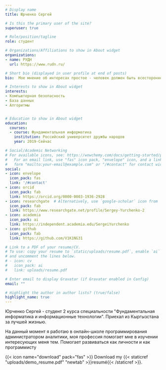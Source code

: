 ```yaml
---
# Display name
title: Юрченко Сергей 

# Is this the primary user of the site?
superuser: true

# Role/position/tagline
role: студент

# Organizations/Affiliations to show in About widget
organizations:
- name: РУДН
  url: https://www.rudn.ru/

# Short bio (displayed in user profile at end of posts)
bio:  Мое мнение об интересах простое - человек должен быть всесторонне развит.

# Interests to show in About widget
interests:
- Компьютерная безопасность
- База данных
- Алгоритмы


# Education to show in About widget
education:
  courses:
  - course: Фундаментальная информатика
    institution: Российский университет дружбы народов
    year: 2019-Сейчас

# Social/Academic Networking
# For available icons, see: https://wowchemy.com/docs/getting-started/page-builder/#icons
#   For an email link, use "fas" icon pack, "envelope" icon, and a link in the
#   form "mailto:your-email@example.com" or "/#contact" for contact widget.
social:
- icon: envelope
  icon_pack: fas
  link: '/#contact'
- icon: orcid
  icon_pack: fab
  link: https://orcid.org/0000-0003-1936-2928
- icon: researchgate  # Alternatively, use `google-scholar` icon from `ai` icon pack
  icon_pack: fab
  link: https://www.researchgate.net/profile/Sergey-Yurchenko-2
- icon: academia
  icon_pack: ai
  link: https://independent.academia.edu/SergeiYurchenko
- icon: github
  icon_pack: fab
  link: https://github.com/V1K1NG31

# Link to a PDF of your resume/CV.
# To use: copy your resume to `static/uploads/resume.pdf`, enable `ai` icons in `params.toml`, 
# and uncomment the lines below.
# - icon: cv
#   icon_pack: ai
#   link: uploads/resume.pdf

# Enter email to display Gravatar (if Gravatar enabled in Config)
email: ""

# Highlight the author in author lists? (true/false)
highlight_name: true
---
```


Юрченко Сергей - студент 2 курса специальности "Фундаментальная информатика и информационные технологии". Приехал из Кыргызстана за лучшей жизнью.

На данный момент я работаю в онлайн-школе программирования администратором аналитики, моя профессия помогает мне в изучении интересующих меня тем. Помогает развиваться как личности и как программисту

{{< icon name="download" pack="fas" >}} Download my {{< staticref "uploads/demo_resume.pdf" "newtab" >}}resumé{{< /staticref >}}.
